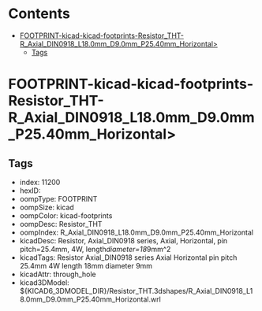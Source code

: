 



Contents
========

* [FOOTPRINT-kicad-kicad-footprints-Resistor_THT-R_Axial_DIN0918_L18.0mm_D9.0mm_P25.40mm_Horizontal>](#footprint-kicad-kicad-footprints-resistor_tht-r_axial_din0918_l180mm_d90mm_p2540mm_horizontal)
	* [Tags](#tags)

# FOOTPRINT-kicad-kicad-footprints-Resistor_THT-R_Axial_DIN0918_L18.0mm_D9.0mm_P25.40mm_Horizontal>

## Tags

- index: 11200
- hexID: 
- oompType: FOOTPRINT
- oompSize: kicad
- oompColor: kicad-footprints
- oompDesc: Resistor_THT
- oompIndex: R_Axial_DIN0918_L18.0mm_D9.0mm_P25.40mm_Horizontal
- kicadDesc: Resistor, Axial_DIN0918 series, Axial, Horizontal, pin pitch=25.4mm, 4W, length*diameter=18*9mm^2
- kicadTags: Resistor Axial_DIN0918 series Axial Horizontal pin pitch 25.4mm 4W length 18mm diameter 9mm
- kicadAttr: through_hole
- kicad3DModel: ${KICAD6_3DMODEL_DIR}/Resistor_THT.3dshapes/R_Axial_DIN0918_L18.0mm_D9.0mm_P25.40mm_Horizontal.wrl
